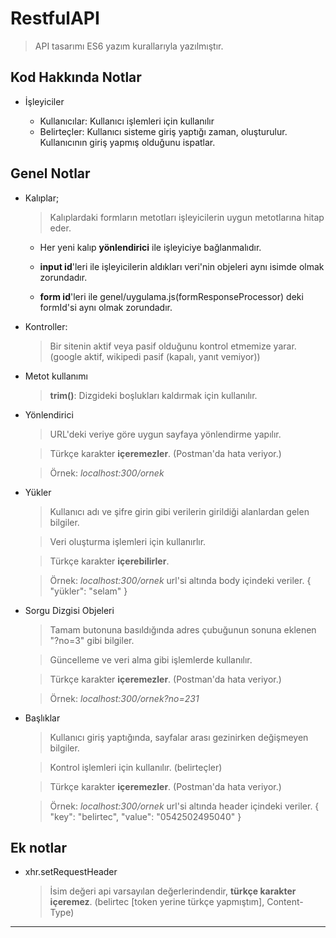 # RestfulAPI

> API tasarımı
> ES6 yazım kurallarıyla yazılmıştır.

## Kod Hakkında Notlar

* İşleyiciler

  * Kullanıcılar: Kullanıcı işlemleri için kullanılır
  * Belirteçler: Kullanıcı sisteme giriş yaptığı zaman, oluşturulur. Kullanıcının giriş yapmış olduğunu ispatlar.

## Genel Notlar

* Kalıplar;
  > Kalıplardaki formların metotları işleyicilerin uygun metotlarına hitap eder.

  * Her yeni kalıp **yönlendirici** ile işleyiciye bağlanmalıdır.

  * **input id**'leri ile işleyicilerin aldıkları veri'nin objeleri aynı isimde olmak zorundadır.

  * **form id**'leri ile genel/uygulama.js(formResponseProcessor) deki formId'si aynı olmak zorundadır.

* Kontroller:
  > Bir sitenin aktif veya pasif olduğunu kontrol etmemize yarar. (google aktif, wikipedi pasif (kapalı, yanıt vemiyor))

* Metot kullanımı
  > **trim()**: Dizgideki boşlukları kaldırmak için kullanılır.

* Yönlendirici
  > URL'deki veriye göre uygun sayfaya yönlendirme yapılır.

  > Türkçe karakter **içeremezler**. (Postman'da hata veriyor.)

  > Örnek: *localhost:300/ornek*

* Yükler
  > Kullanıcı adı ve şifre girin gibi verilerin girildiği alanlardan gelen bilgiler.

  > Veri oluşturma işlemleri için kullanırlır.

  > Türkçe karakter **içerebilirler**.

  > Örnek: *localhost:300/ornek* url'si altında body içindeki veriler.
  > { "yükler": "selam" }

* Sorgu Dizgisi Objeleri
  > Tamam butonuna basıldığında adres çubuğunun sonuna eklenen "?no=3" gibi bilgiler.
  
  > Güncelleme ve veri alma gibi işlemlerde kullanılır.

  > Türkçe karakter **içeremezler**. (Postman'da hata veriyor.)

  > Örnek: *localhost:300/ornek?no=231*

* Başlıklar
  > Kullanıcı giriş yaptığında, sayfalar arası gezinirken değişmeyen bilgiler.
 
  > Kontrol işlemleri için kullanılır. (belirteçler)

  > Türkçe karakter **içeremezler**. (Postman'da hata veriyor.)

  > Örnek: *localhost:300/ornek* url'si altında header içindeki veriler.
  > { "key": "belirtec", "value": "0542502495040" }

## Ek notlar

* xhr.setRequestHeader

  > İsim değeri api varsayılan değerlerindendir, **türkçe karakter içeremez**. (belirtec [token yerine türkçe yapmıştım], Content-Type)

 -----